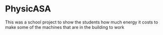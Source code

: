 PhysicASA
=========

This was a school project to show the students how much energy it costs to make some of the machines that are in the building to work
